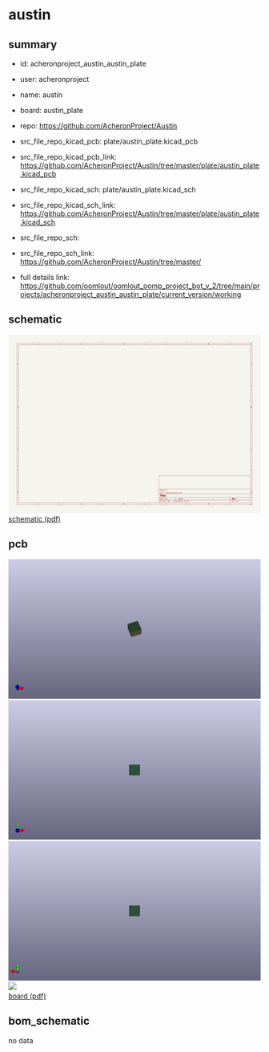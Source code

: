 # austin
 
## summary 
* id: acheronproject_austin_austin_plate
* user: acheronproject
* name: austin
* board: austin_plate
* repo: https://github.com/AcheronProject/Austin
* src_file_repo_kicad_pcb: plate/austin_plate.kicad_pcb
* src_file_repo_kicad_pcb_link: https://github.com/AcheronProject/Austin/tree/master/plate/austin_plate.kicad_pcb
* src_file_repo_kicad_sch: plate/austin_plate.kicad_sch
* src_file_repo_kicad_sch_link: https://github.com/AcheronProject/Austin/tree/master/plate/austin_plate.kicad_sch

* src_file_repo_sch: 
* src_file_repo_sch_link: https://github.com/AcheronProject/Austin/tree/master/
* full details link: https://github.com/oomlout/oomlout_oomp_project_bot_v_2/tree/main/projects/acheronproject_austin_austin_plate/current_version/working  

## schematic  
![](working_schematic_600.png)  
[schematic (pdf)](working_schematic.pdf)  

## pcb  
![](working_3d_600.png) 
![](working_3d_front_600.png)  
![](working_3d_back_600.png)  
![](working_600.png)  
[board (pdf)](working.pdf)  


## bom_schematic
no data


